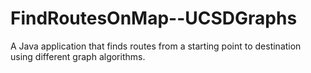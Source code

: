 # FindRoutesOnMap--UCSDGraphs
A Java application that finds routes from a starting point to destination using different graph algorithms.
